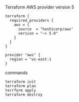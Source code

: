 Terraform AWS provider version 5
```
terraform {
  required_providers {
    aws = {
      source  = "hashicorp/aws"
      version = "~> 5.0"
    }
  }
}

provider "aws" {
  region = "us-east-1
}
```

commands

```
terraform init  
terraform plan  
terrform apply  
terraform destroy
```